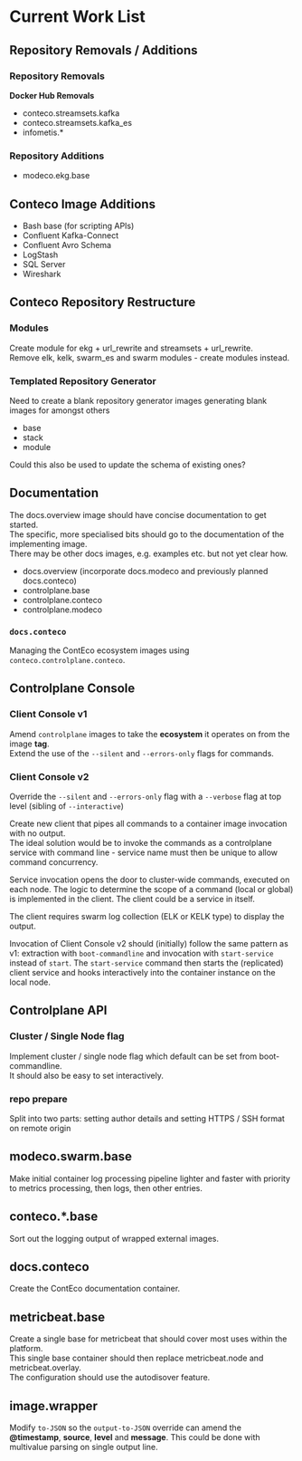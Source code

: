 # Current Work List

## Repository Removals / Additions

### Repository Removals

__Docker Hub Removals__  
* conteco.streamsets.kafka
* conteco.streamsets.kafka_es
* infometis.*

### Repository Additions

* modeco.ekg.base

## Conteco Image Additions

* Bash base (for scripting APIs)
* Confluent Kafka-Connect
* Confluent Avro Schema
* LogStash
* SQL Server
* Wireshark

## Conteco Repository Restructure

### Modules

Create module for ekg + url_rewrite and streamsets + url_rewrite.  
Remove elk, kelk, swarm_es and swarm modules - create modules instead.

### Templated Repository Generator

Need to create a blank repository generator images generating blank images for amongst others
* base
* stack
* module

Could this also be used to update the schema of existing ones?

## Documentation

The docs.overview image should have concise documentation to get started.  
The specific, more specialised bits should go to the documentation of the implementing image.  
There may be other docs images, e.g. examples etc. but not yet clear how.

- docs.overview (incorporate docs.modeco  and previously planned docs.conteco)
- controlplane.base
- controlplane.conteco
- controlplane.modeco

### `docs.conteco`

Managing the ContEco ecosystem images using `conteco.controlplane.conteco`.

## Controlplane Console

### Client Console v1

Amend `controlplane` images to take the __ecosystem__ it operates on from the image __tag__.  
Extend the use of the `--silent` and `--errors-only` flags for commands.  

### Client Console v2

Override the `--silent` and `--errors-only` flag with a `--verbose` flag at top level (sibling of `--interactive`)

Create new client that pipes all commands to a container image invocation with no output.  
The ideal solution would be to invoke the commands as a controlplane service with command line - service name must then be unique to allow command concurrency.  

Service invocation opens the door to cluster-wide commands, executed on each node. The logic to determine the scope of a command (local or global) is implemented in the client. The client could be a service in itself.

The client requires swarm log collection (ELK or KELK type) to display the output.

Invocation of Client Console v2 should (initially) follow the same pattern as v1: extraction with `boot-commandline` and invocation with `start-service` instead of `start`. The `start-service` command then starts the (replicated) client service and hooks interactively into the container instance on the local node.

## Controlplane API

### Cluster / Single Node flag

Implement cluster / single node flag which default can be set from boot-commandline.  
It should also be easy to set interactively.

### repo prepare

Split into two parts: setting author details and setting HTTPS / SSH format on remote origin

## modeco.swarm.base

Make initial container log processing pipeline lighter and faster with priority to metrics processing, then logs, then other entries.

## conteco.*.base

Sort out the logging output of wrapped external images.

## docs.conteco

Create the ContEco documentation container.

## metricbeat.base

Create a single base for metricbeat that should cover most uses within the platform.  
This single base container should then replace metricbeat.node and metricbeat.overlay.  
The configuration should use the autodisover feature.

## image.wrapper

Modify `to-JSON` so the `output-to-JSON` override can amend the __@timestamp__, __source__, __level__ and __message__. This could be done with multivalue parsing on single output line.
